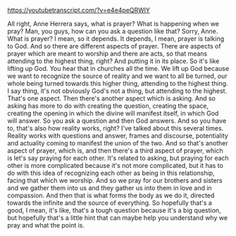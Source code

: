 https://youtubetranscript.com/?v=e4e4peQRWlY

 All right, Anne Herrera says, what is prayer? What is happening when we pray? Man, you guys, how can you ask a question like that? Sorry, Anne. What is prayer? I mean, so it depends. It depends, I mean, prayer is talking to God. And so there are different aspects of prayer. There are aspects of prayer which are meant to worship and there are acts, so that means attending to the highest thing, right? And putting it in its place. So it's like lifting up God. You hear that in churches all the time. We lift up God because we want to recognize the source of reality and we want to all be turned, our whole being turned towards this higher thing, attending to the highest thing. I say thing, it's not obviously God's not a thing, but attending to the highest. That's one aspect. Then there's another aspect which is asking. And so asking has more to do with creating the question, creating the space, creating the opening in which the divine will manifest itself, in which God will answer. So you ask a question and then God answers. And so you have to, that's also how reality works, right? I've talked about this several times. Reality works with questions and answer, frames and discourse, potentiality and actuality coming to manifest the union of the two. And so that's another aspect of prayer, which is, and then there's a third aspect of prayer, which is let's say praying for each other. It's related to asking, but praying for each other is more complicated because it's not more complicated, but it has to do with this idea of recognizing each other as being in this relationship, facing that which we worship. And so we pray for our brothers and sisters and we gather them into us and they gather us into them in love and in compassion. And then that is what forms the body as we do it, directed towards the infinite and the source of everything. So hopefully that's a good, I mean, it's like, that's a tough question because it's a big question, but hopefully that's a little hint that can maybe help you understand why we pray and what the point is.